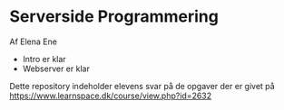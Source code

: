 # Serverside Programmering
Af Elena Ene

- Intro er klar
- Webserver er klar

Dette repository indeholder elevens svar på de opgaver der er givet på https://www.learnspace.dk/course/view.php?id=2632
